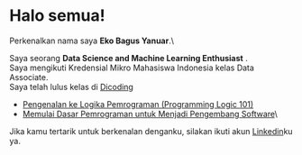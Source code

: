 # Halo semua! 

Perkenalkan nama saya **Eko Bagus Yanuar**.\

Saya seorang **Data Science and Machine Learning Enthusiast** .\
Saya mengikuti Kredensial Mikro Mahasiswa Indonesia kelas Data Associate.\
Saya telah lulus kelas di [Dicoding](https://www.dicoding.com/)
* [Pengenalan ke Logika Pemrograman (Programming Logic 101)](dicoding.com/certificates/1RXYYRGNMXVM)
* [Memulai Dasar Pemrograman untuk Menjadi Pengembang Software](dicoding.com/certificates/MRZMK31MNPYQ)\

Jika kamu tertarik untuk berkenalan denganku, silakan ikuti akun [Linkedin](https://www.linkedin.com/in/eko-bagus-yanuar-611086193/)ku ya.

